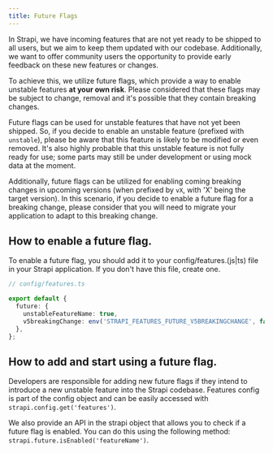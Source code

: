 ```yaml
---
title: Future Flags
---
```


In Strapi, we have incoming features that are not yet ready to be shipped to all users, but we aim to keep them updated with our codebase. Additionally, we want to offer community users the opportunity to provide early feedback on these new features or changes.

To achieve this, we utilize future flags, which provide a way to enable unstable features **at your own risk**. Please considered that these flags may be subject to change, removal and it's possible that they contain breaking changes.

Future flags can be used for unstable features that have not yet been shipped. So, if you decide to enable an unstable feature (prefixed with `unstable`), please be aware that this feature is likely to be modified or even removed. It's also highly probable that this unstable feature is not fully ready for use; some parts may still be under development or using mock data at the moment.

Additionally, future flags can be utilized for enabling coming breaking changes in upcoming versions (when prefixed by `vX`, with 'X' being the target version). In this scenario, if you decide to enable a future flag for a breaking change, please consider that you will need to migrate your application to adapt to this breaking change.

## How to enable a future flag.

To enable a future flag, you should add it to your config/features.(js|ts) file in your Strapi application. If you don't have this file, create one.

```ts
// config/features.ts

export default {
  future: {
    unstableFeatureName: true,
    v5breakingChange: env('STRAPI_FEATURES_FUTURE_V5BREAKINGCHANGE', false),
  },
};
```

## How to add and start using a future flag.

Developers are responsible for adding new future flags if they intend to introduce a new unstable feature into the Strapi codebase. Features config is part of the config object and can be easily accessed with `strapi.config.get('features')`.

We also provide an API in the strapi object that allows you to check if a future flag is enabled. You can do this using the following method: `strapi.future.isEnabled('featureName')`.
